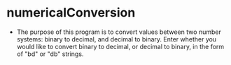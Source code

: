 # numericalConversion
* The purpose of this program is to convert values between two number systems: binary to decimal, and decimal to binary.
Enter whether you would like to convert binary to decimal, or decimal to binary, in the form of "bd" or "db" strings.
